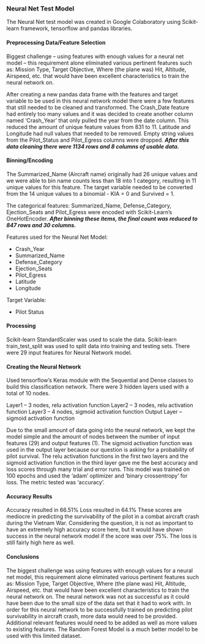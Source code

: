 ### Neural Net Test Model

The Neural Net test model was created in Google Colaboratory using Scikit-learn framework, tensorflow and pandas libraries. 

#### Preprocessing Data/Feature Selection

Biggest challenge – using features with enough values for a neural net model – this requirement alone eliminated various pertinent features such as: Mission Type, Target Objective, Where (the plane was) Hit, Altitude, Airspeed, etc. that would have been excellent characteristics to train the neural network on.

After creating a new pandas data frame with the features and target variable to be used in this neural network model there were a few features that still needed to be cleaned and transformed. The Crash_Date feature had entirely too many values and it was decided to create another column named ‘Crash_Year’ that only pulled the year from the date column. This reduced the amount of unique feature values from 831 to 11. Latitude and Longitude had null values that needed to be removed. Empty string values from the Pilot_Status and Pilot_Egress columns were dropped. ***After this data cleaning there were 1134 rows and 8 columns of usable data.***

#### Binning/Encoding

The Summarized_Name (Aircraft name) originally had 26 unique values and we were able to bin name counts less than 18 into 1 category, resulting in 11 unique values for this feature. The target variable needed to be converted from the 14 unique values to a binomial - KIA = 0 and Survived = 1.

The categorical features: Summarized_Name, Defense_Category, Ejection_Seats and Pilot_Egress were encoded with Scikit-Learn’s OneHotEncoder.
***After binning these items, the final count was reduced to 847 rows and 30 columns.***

Features used for the Neural Net Model:
- Crash_Year
- Summarized_Name
- Defense_Category
- Ejection_Seats
- Pilot_Egress
- Latitude
- Longitude

Target Variable:
- Pilot Status

#### Processing

Scikit-learn StandardScaler was used to scale the data. Scikit-learn train_test_split was used to split data into training and testing sets. There were 29 input features for Neural Network model.

#### Creating the Neural Network

Used tensorflow’s Keras module with the Sequential and Dense classes to build this classification network. There were 3 hidden layers used with a total of 10 nodes.

Layer1 – 3 nodes, relu activation function
Layer2 – 3 nodes, relu activation function
Layer3 – 4 nodes, sigmoid activation function
Output Layer – sigmoid activation function

Due to the small amount of data going into the neural network, we kept the model simple and the amount of nodes between the number of input features (29) and output features (1). The sigmoid activation function was used in the output layer because our question is asking for a probability of pilot survival. The relu activation functions in the first two layers and the sigmoid activation function in the third layer gave me the best accuracy and loss scores through many trial and error runs. This model was trained on 100 epochs and used the ‘adam’ optimizer and ‘binary crossentropy’ for loss. The metric tested was ‘accuracy’.

#### Accuracy Results

Accuracy resulted in 66.51%
Loss resulted in 64.1%
These scores are mediocre in predicting the survivability of the pilot in a combat aircraft crash during the Vietnam War. Considering the question, it is not as important to have an extremely high accuracy score here, but it would have shown success in the neural network model if the score was over 75%. The loss is still fairly high here as well.

#### Conclusions

The biggest challenge was using features with enough values for a neural net model, this requirement alone eliminated various pertinent features such as: Mission Type, Target Objective, Where (the plane was) Hit, Altitude, Airspeed, etc. that would have been excellent characteristics to train the neural network on. The neural network was not as successful as it could have been due to the small size of the data set that it had to work with. In order for this neural network to be successfully trained on predicting pilot survivability in aircraft crash, more data would need to be provided. Additional relevant features would need to be added as well as more values to existing features. The Random Forest Model is a much better model to be used with this limited dataset.
